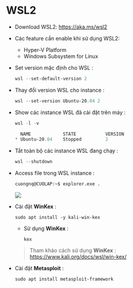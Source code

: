 # WSL2
- Download WSL2: https://aka.ms/wsl2
- Các feature cần enable khi sử dụng WSL2:
    - Hyper-V Platform
    - Windows Subsystem for Linux
- Set version mặc định cho WSL :
    ```powershell
    wsl --set-default-version 2
    ```
- Thay đổi version WSL cho instance :
    ```powershell
    wsl --set-version Ubuntu-20.04 2
    ```
- Show các instance WSL đã cài đặt trên máy :
    ```powershell
    wsl -l -v
    ```
    ```powershell
      NAME            STATE           VERSION
    * Ubuntu-20.04    Stopped         2
    ```
- Tắt toàn bộ các instance WSL đang chạy :
    ```powershell
    wsl --shutdown
    ```
- Access file trong WSL instance :
    ```bash
    cuongnq@CUOLAP:~$ explorer.exe .
    ```
    <img src=https://i.imgur.com/sbyUCn4.png>

- Cài đặt **WinKex** :
    ```
    sudo apt install -y kali-win-kex
    ```
    - Sử dụng **WinKex** :
        ```
        kex
        ```
    > Tham khảo cách sử dụng **WinKex** : https://www.kali.org/docs/wsl/win-kex/

- Cài đặt **Metasploit** :
    ```
    sudo apt install metasploit-framework
    ```